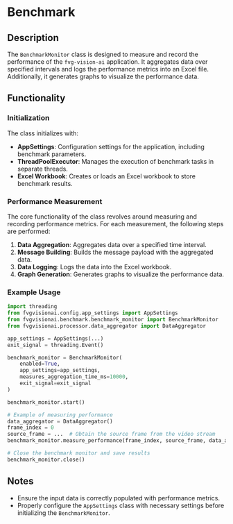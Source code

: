 # Benchmark

## Description
The `BenchmarkMonitor` class is designed to measure and record the performance of the `fvg-vision-ai` application. It aggregates data over specified intervals and logs the performance metrics into an Excel file. Additionally, it generates graphs to visualize the performance data.

## Functionality

### Initialization
The class initializes with:
- **AppSettings**: Configuration settings for the application, including benchmark parameters.
- **ThreadPoolExecutor**: Manages the execution of benchmark tasks in separate threads.
- **Excel Workbook**: Creates or loads an Excel workbook to store benchmark results.

### Performance Measurement
The core functionality of the class revolves around measuring and recording performance metrics. For each measurement, the following steps are performed:
1. **Data Aggregation**: Aggregates data over a specified time interval.
2. **Message Building**: Builds the message payload with the aggregated data.
3. **Data Logging**: Logs the data into the Excel workbook.
4. **Graph Generation**: Generates graphs to visualize the performance data.

### Example Usage

```python
import threading
from fvgvisionai.config.app_settings import AppSettings
from fvgvisionai.benchmark.benchmark_monitor import BenchmarkMonitor
from fvgvisionai.processor.data_aggregator import DataAggregator

app_settings = AppSettings(...)
exit_signal = threading.Event()

benchmark_monitor = BenchmarkMonitor(
    enabled=True,
    app_settings=app_settings,
    measures_aggregation_time_ms=10000,
    exit_signal=exit_signal
)

benchmark_monitor.start()

# Example of measuring performance
data_aggregator = DataAggregator()
frame_index = 0
source_frame = ...  # Obtain the source frame from the video stream
benchmark_monitor.measure_performance(frame_index, source_frame, data_aggregator)

# Close the benchmark monitor and save results
benchmark_monitor.close()
```

## Notes
- Ensure the input data is correctly populated with performance metrics.
- Properly configure the `AppSettings` class with necessary settings before initializing the `BenchmarkMonitor`.
